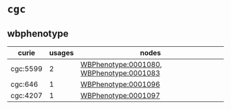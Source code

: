 # `cgc`

## wbphenotype

| curie    |   usages | nodes                                                                                                                                                |
|----------|----------|------------------------------------------------------------------------------------------------------------------------------------------------------|
| cgc:5599 |        2 | [WBPhenotype:0001080](http://purl.obolibrary.org/obo/WBPhenotype_0001080), [WBPhenotype:0001083](http://purl.obolibrary.org/obo/WBPhenotype_0001083) |
| cgc:646  |        1 | [WBPhenotype:0001096](http://purl.obolibrary.org/obo/WBPhenotype_0001096)                                                                            |
| cgc:4207 |        1 | [WBPhenotype:0001097](http://purl.obolibrary.org/obo/WBPhenotype_0001097)                                                                            |

